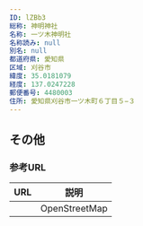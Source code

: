 ```yaml
---
ID: lZBb3
総称: 神明神社
名称: 一ツ木神明社
名称読み: null
別名: null
都道府県: 愛知県
区域: 刈谷市
緯度: 35.0181079
経度: 137.0247228
郵便番号: 4480003
住所: 愛知県刈谷市一ツ木町６丁目５−３
---
```


## その他

### 参考URL

| URL | 説明          |
| --- | ------------- |
|     | OpenStreetMap |
